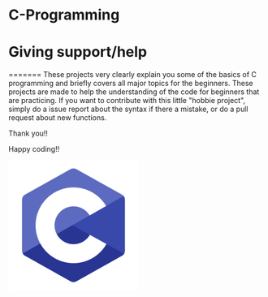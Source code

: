# C-Programming

# Giving support/help
=======
These projects very clearly explain you some of the basics of C programming and briefly covers all major topics for the beginners. These projects are made to help the understanding of the code for beginners that are practicing. If you want to contribute with this little "hobbie project", simply do a issue report about the syntax if there a mistake, or do a pull request about new functions.

Thank you!!

Happy coding!!

![](c.png)
